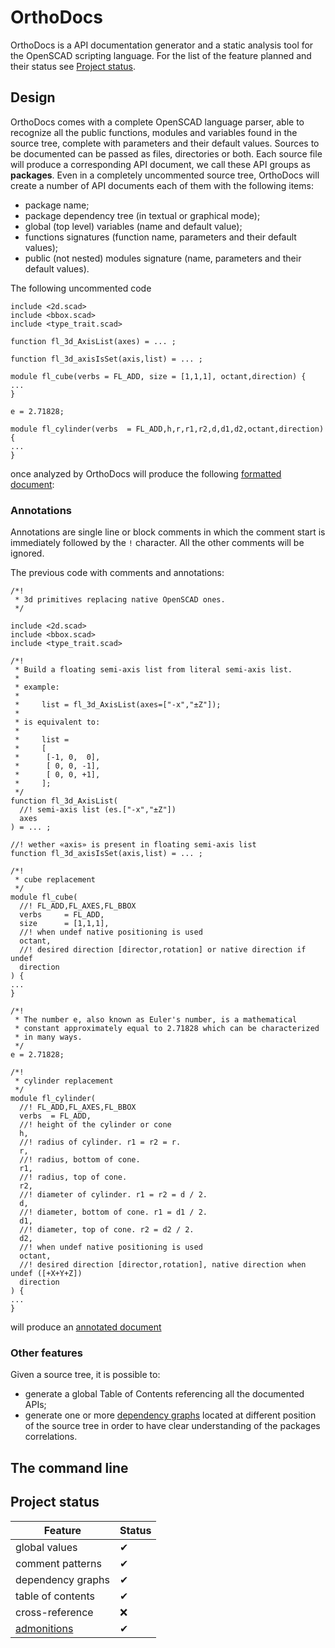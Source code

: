 # OrthoDocs

OrthoDocs is a API documentation generator and a static analysis tool for the OpenSCAD scripting language. For the list of the feature planned and their status see [Project status](#project-status).

## Design

OrthoDocs comes with a complete OpenSCAD language parser, able to recognize all the public functions, modules and variables found in the source tree, complete with parameters and their default values. Sources to be documented can be passed as files, directories or both. Each source file will produce a corresponding API document, we call these API groups as **packages**.
Even in a completely uncommented source tree, OrthoDocs will create a number of API documents each of them with the following items:

* package name;
* package dependency tree (in textual or graphical mode);
* global (top level) variables (name and default value);
* functions signatures (function name, parameters and their default values);
* public (not nested) modules signature (name, parameters and their default values).

The following uncommented code

```text
include <2d.scad>
include <bbox.scad>
include <type_trait.scad>

function fl_3d_AxisList(axes) = ... ;

function fl_3d_axisIsSet(axis,list) = ... ;

module fl_cube(verbs = FL_ADD, size = [1,1,1], octant,direction) {
...
}

e = 2.71828;

module fl_cylinder(verbs  = FL_ADD,h,r,r1,r2,d,d1,d2,octant,direction) {
...
}
```

once analyzed by OrthoDocs will produce the following [formatted document](examples/uncommented.md):

### Annotations

Annotations are single line or block comments in which the comment start is immediately followed by the `!` character. All the other comments will be ignored.

The previous code with comments and annotations:

```text
/*!
 * 3d primitives replacing native OpenSCAD ones.
 */

include <2d.scad>
include <bbox.scad>
include <type_trait.scad>

/*!
 * Build a floating semi-axis list from literal semi-axis list.
 *
 * example:
 *
 *     list = fl_3d_AxisList(axes=["-x","±Z"]);
 *
 * is equivalent to:
 *
 *     list =
 *     [
 *      [-1, 0,  0],
 *      [ 0, 0, -1],
 *      [ 0, 0, +1],
 *     ];
 */
function fl_3d_AxisList(
  //! semi-axis list (es.["-x","±Z"])
  axes
) = ... ;

//! wether «axis» is present in floating semi-axis list
function fl_3d_axisIsSet(axis,list) = ... ;

/*!
 * cube replacement
 */
module fl_cube(
  //! FL_ADD,FL_AXES,FL_BBOX
  verbs     = FL_ADD,
  size      = [1,1,1],
  //! when undef native positioning is used
  octant,
  //! desired direction [director,rotation] or native direction if undef
  direction
) {
...
}

/*!
 * The number e, also known as Euler's number, is a mathematical
 * constant approximately equal to 2.71828 which can be characterized
 * in many ways.
 */
e = 2.71828;

/*!
 * cylinder replacement
 */
module fl_cylinder(
  //! FL_ADD,FL_AXES,FL_BBOX
  verbs  = FL_ADD,
  //! height of the cylinder or cone
  h,
  //! radius of cylinder. r1 = r2 = r.
  r,
  //! radius, bottom of cone.
  r1,
  //! radius, top of cone.
  r2,
  //! diameter of cylinder. r1 = r2 = d / 2.
  d,
  //! diameter, bottom of cone. r1 = d1 / 2.
  d1,
  //! diameter, top of cone. r2 = d2 / 2.
  d2,
  //! when undef native positioning is used
  octant,
  //! desired direction [director,rotation], native direction when undef ([+X+Y+Z])
  direction
) {
...
}
```
will produce an [annotated document](examples/annotated.md)

### Other features

Given a source tree, it is possible to:
* generate a global Table of Contents referencing all the documented APIs;
* generate one or more [dependency graphs](examples/dependecies.md) located at different position of the source tree in order to have clear understanding of the packages correlations.


## The command line

## Project status

| Feature      | Status |
| ----------- | ----------- |
| global values      | ✔       |
| comment patterns   | ✔        |
| dependency graphs | ✔        |
| table of contents |  ✔        |
| cross-reference | ❌
| [admonitions](https://www.markdownguide.org/hacks/#admonitions)| ✔

